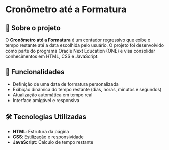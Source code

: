 # Cronômetro até a Formatura

## 📌 Sobre o projeto
O **Cronômetro até a Formatura** é um contador regressivo que exibe o tempo restante até a data escolhida pelo usuário. O projeto foi desenvolvido como parte do programa Oracle Next Education (ONE) e visa consolidar conhecimentos em HTML, CSS e JavaScript.

## 🚀 Funcionalidades
- Definição de uma data de formatura personalizada
- Exibição dinâmica do tempo restante (dias, horas, minutos e segundos)
- Atualização automática em tempo real
- Interface amigável e responsiva

## 🛠️ Tecnologias Utilizadas
- **HTML**: Estrutura da página  
- **CSS**: Estilização e responsividade  
- **JavaScript**: Calculo de tempo restante
